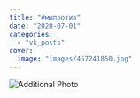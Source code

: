 ```yaml
---
title: "#мыпротив"
date: "2020-07-01"
categories: 
  - "vk_posts"
cover:
  image: "images/457241850.jpg"
---
```


![Additional Photo](https://vodpop.ru/wp-content/uploads/2023/07/457241851.jpg)
